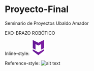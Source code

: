 # Proyecto-Final
Seminario de Proyectos Ubaldo Amador


EXO-BRAZO ROBÓTICO

Inline-style: 
![alt text](https://github.com/adam-p/markdown-here/raw/master/src/common/images/icon48.png "Logo Title Text 1")

Reference-style: 
![alt text][logo]

[logo]: https://i.blogs.es/4fa155/exoarm-exo-brazo-lowcost-y-de-codigo-abierto/1366_2000.jpg
